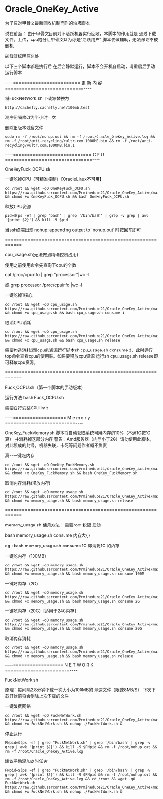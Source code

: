 # Oracle_OneKey_Active
为了应对甲骨文最新回收机制而作的垃圾脚本


说在前面：
由于甲骨文目前对不活跃机器实行回收，本脚本的作用就是  通过下载文件，上传，cpu跑分让甲骨文以为你是"活跃用户"
脚本仅做辅助，无法保证不被删机

转载请标明原出处

以下三个脚本都是执行后  在后台静默运行，脚本不会开机自启动，请重启后手动运行脚本


----========================   更   新   内   容   ============================----

将FuckNetWork.sh 下载源替换为

```
http://cachefly.cachefly.net/100mb.test
```

测序间隔修改为半小时一次

删除旧版本残留文件

```
sudo rm -f /root/nohup.out && rm -f /root/Oracle_OneKey_Active.log && rm -f /root/anti-recycling/vultr.com.1000MB.bin && rm -f /root/anti-recycling/vultr.com.1000MB.bin.1
```



----============================   C   P   U   ===============================----

OneKeyFuck_OCPU.sh

一键吃掉CPU（可精准控制）【OracleLinux不可用】
```
cd /root && wget -qO OneKeyFuck_OCPU.sh https://raw.githubusercontent.com/Mrmineduce21/Oracle_OneKey_Active/main/OneKeyFuck_OCPU.sh && chmod +x OneKeyFuck_OCPU.sh && bash OneKeyFuck_OCPU.sh
```

释放CPU资源

```
pid=$(ps -ef | grep "bash" | grep '/bin/bash' | grep -v grep | awk '{print $2}') && kill -9 $pid
```

当ssh终端出现  nohup: appending output to 'nohup.out'  时按回车即可

============================================================

cpu_usage.sh(无法做到精确控制占用)

使用之前使用命令先查询下cpu的个数

cat /proc/cpuinfo | grep “processor”|wc -l

或 grep processor /proc/cpuinfo |wc -l


一键吃掉1核心
```
cd /root && wget -qO cpu_usage.sh https://raw.githubusercontent.com/Mrmineduce21/Oracle_OneKey_Active/main/cpu_usage.sh && chmod +x cpu_usage.sh && bash cpu_usage.sh consume 1
```

取消CPU消耗
```
cd /root && wget -qO cpu_usage.sh https://raw.githubusercontent.com/Mrmineduce21/Oracle_OneKey_Active/main/cpu_usage.sh && chmod +x cpu_usage.sh && bash cpu_usage.sh release
```

需要构造消耗2颗cpu的资源运行脚本sh cpu_usage.sh consume 2，此时运行top命令查看cpu的使用率。如果要释放cpu资源
运行sh cpu_usage.sh release即可释放cpu资源。

============================================================

Fuck_OCPU.sh（第一个脚本的手动版本）

运行方法  bash Fuck_OCPU.sh <cores> 

需要自行安装CPUlimit


----===================   M   e   m   o   r  y   =========================----

OneKey_FuckMemory.sh
  脚本将自动获取系统可用内存的10%（不满1G按1G算） 并消耗掉这部分内存
  警告：Amd服务器（内存小于2G）请勿使用此脚本，对此照成的封号，机器失联，卡死等问题作者概不负责
  
  真--一键吃内存
  
  ```
  cd /root && wget -qO OneKey_FuckMemory.sh https://raw.githubusercontent.com/Mrmineduce21/Oracle_OneKey_Active/main/OneKey_FuckMemory.sh && chmod +x OneKey_FuckMemory.sh && bash OneKey_FuckMemory.sh
  ```
  
  取消内存消耗(释放内存)
```
cd /root && wget -qO memory_usage.sh https://raw.githubusercontent.com/Mrmineduce21/Oracle_OneKey_Active/main/memory_usage.sh && chmod +x memory_usage.sh && bash memory_usage.sh release
```

============================================================

memory_usage.sh
使用方法： 需要root 权限 启动

bash memory_usage.sh consume 内存大小

eg : bash memory_usage.sh consume 1G 即消耗1G 的内存


一键吃内存（100MB）
```
cd /root && wget -qO memory_usage.sh https://raw.githubusercontent.com/Mrmineduce21/Oracle_OneKey_Active/main/memory_usage.sh && chmod +x memory_usage.sh && bash memory_usage.sh consume 100M
```


一键吃内存（2G）
```
cd /root && wget -qO memory_usage.sh https://raw.githubusercontent.com/Mrmineduce21/Oracle_OneKey_Active/main/memory_usage.sh && chmod +x memory_usage.sh && bash memory_usage.sh consume 2G
```

一键吃内存（20G）[适用于24G内存]
```
cd /root && wget -qO memory_usage.sh https://raw.githubusercontent.com/Mrmineduce21/Oracle_OneKey_Active/main/memory_usage.sh && chmod +x memory_usage.sh && bash memory_usage.sh consume 20G
```

取消内存消耗
```
cd /root && wget -qO memory_usage.sh https://raw.githubusercontent.com/Mrmineduce21/Oracle_OneKey_Active/main/memory_usage.sh && chmod +x memory_usage.sh && bash memory_usage.sh release
```

----==================   N   E   T   W   O   R   K   =======================----

FuckNetWork.sh

原理：每间隔2.8分钟下载一次大小为100MB的 测速文件（限速8MB/S） 下次下载开始前将会删除上次下载的文件

一键浪费网络
```
cd /root && wget -qO FuckNetWork.sh https://raw.githubusercontent.com/Mrmineduce21/Oracle_OneKey_Active/main/FuckNetWork.sh && chmod +x FuckNetWork.sh && nohup ./FuckNetWork.sh &
```
停止运行
```
FNpid=$(ps -ef | grep "FuckNetWork.sh" | grep '/bin/bash' | grep -v grep | awk '{print $2}') && kill -9 $FNpid && rm -f /root/nohup.out && rm -f /root/Oracle_OneKey_Active.log
```

建议手动添加定时任务
```
FNpid=$(ps -ef | grep "FuckNetWork.sh" | grep '/bin/bash' | grep -v grep | awk '{print $2}') && kill -9 $FNpid && rm -f /root/nohup.out && rm -f /root/Oracle_OneKey_Active.log && cd /root && wget -qO FuckNetWork.sh https://raw.githubusercontent.com/Mrmineduce21/Oracle_OneKey_Active/main/FuckNetWork.sh && chmod +x FuckNetWork.sh && nohup ./FuckNetWork.sh &
```


  
